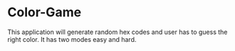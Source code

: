 # Color-Game
This application will generate random hex codes and user has to guess the right color. It has two modes easy and hard.
